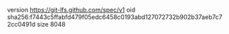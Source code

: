 version https://git-lfs.github.com/spec/v1
oid sha256:f7443c5ffabfd479f05edc6458c0193abd127072732b902b37aeb7c72cc0491d
size 8048

